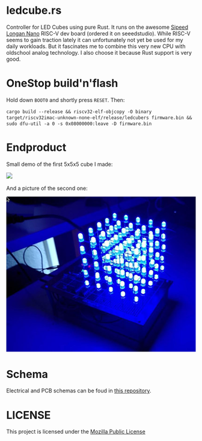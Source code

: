 # ledcube.rs

Controller for LED Cubes using pure Rust. It runs on the awesome [Sipeed Longan Nano](https://github.com/SeeedDocument/Sipeed-Longan-Nano/tree/master/res) RISC-V dev board (ordered it on seeedstudio). While RISC-V seems to gain traction lately it can unfortunately not yet be used for my daily workloads. But it fascinates me to combine this very new CPU with oldschool analog technology. I also choose it because Rust support is very good.

# OneStop build'n'flash
Hold down `BOOT0` and shortly press `RESET`. Then:
```
cargo build --release && riscv32-elf-objcopy -O binary target/riscv32imac-unknown-none-elf/release/ledcubers firmware.bin && sudo dfu-util -a 0 -s 0x08000000:leave -D firmware.bin
```

# Endproduct

Small demo of the first 5x5x5 cube I made:

![](cube1.gif)

And a picture of the second one:

![](cube2.jpg)

# Schema

Electrical and PCB schemas can be foud in [this repository](https://github.com/xermicus/pcb/tree/main/ledcube_5).

# LICENSE
This project is licensed under the [Mozilla Public License](LICENSE)
